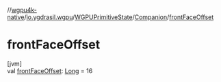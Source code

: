 //[wgpu4k-native](../../../../index.md)/[io.ygdrasil.wgpu](../../index.md)/[WGPUPrimitiveState](../index.md)/[Companion](index.md)/[frontFaceOffset](front-face-offset.md)

# frontFaceOffset

[jvm]\
val [frontFaceOffset](front-face-offset.md): [Long](https://kotlinlang.org/api/core/kotlin-stdlib/kotlin/-long/index.html) = 16